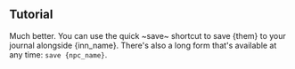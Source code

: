 

## Tutorial

Much better. You can use the quick ~save~ shortcut to save {them} to your
journal alongside {inn_name}. There's also a long form that's available at any
time: `save {npc_name}`.
